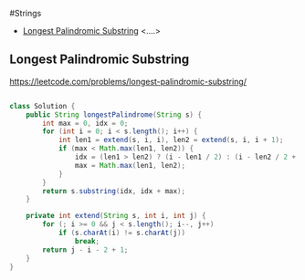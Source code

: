 #Strings
+ [Longest Palindromic Substring](#longest-palindromic-substring)
<....>
## Longest Palindromic Substring
https://leetcode.com/problems/longest-palindromic-substring/
```java

class Solution {
    public String longestPalindrome(String s) {
        int max = 0, idx = 0;
        for (int i = 0; i < s.length(); i++) {
            int len1 = extend(s, i, i), len2 = extend(s, i, i + 1);
            if (max < Math.max(len1, len2)) {
                idx = (len1 > len2) ? (i - len1 / 2) : (i - len2 / 2 + 1);
                max = Math.max(len1, len2);
            }
        }
        return s.substring(idx, idx + max);
    }

    private int extend(String s, int i, int j) {
        for (; i >= 0 && j < s.length(); i--, j++)
            if (s.charAt(i) != s.charAt(j))
                break;
        return j - i - 2 + 1;
    }
}
```